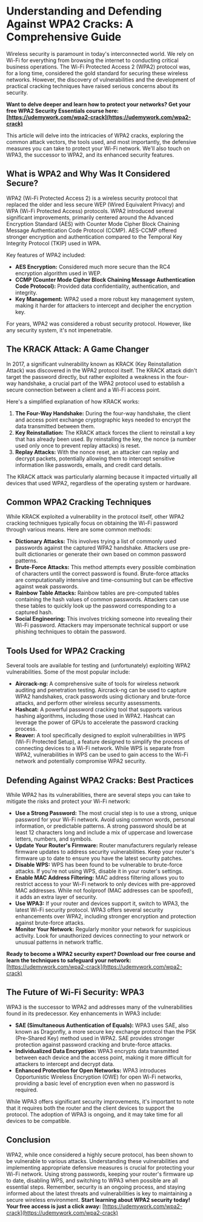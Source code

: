 # Understanding and Defending Against WPA2 Cracks: A Comprehensive Guide

Wireless security is paramount in today's interconnected world. We rely on Wi-Fi for everything from browsing the internet to conducting critical business operations. The Wi-Fi Protected Access 2 (WPA2) protocol was, for a long time, considered the gold standard for securing these wireless networks. However, the discovery of vulnerabilities and the development of practical cracking techniques have raised serious concerns about its security.

**Want to delve deeper and learn how to protect your networks? Get your free WPA2 Security Essentials course here: [https://udemywork.com/wpa2-crack](https://udemywork.com/wpa2-crack)**

This article will delve into the intricacies of WPA2 cracks, exploring the common attack vectors, the tools used, and most importantly, the defensive measures you can take to protect your Wi-Fi network. We'll also touch on WPA3, the successor to WPA2, and its enhanced security features.

## What is WPA2 and Why Was It Considered Secure?

WPA2 (Wi-Fi Protected Access 2) is a wireless security protocol that replaced the older and less secure WEP (Wired Equivalent Privacy) and WPA (Wi-Fi Protected Access) protocols. WPA2 introduced several significant improvements, primarily centered around the Advanced Encryption Standard (AES) with Counter Mode Cipher Block Chaining Message Authentication Code Protocol (CCMP). AES-CCMP offered stronger encryption and authentication compared to the Temporal Key Integrity Protocol (TKIP) used in WPA.

Key features of WPA2 included:

*   **AES Encryption:** Considered much more secure than the RC4 encryption algorithm used in WEP.
*   **CCMP (Counter Mode Cipher Block Chaining Message Authentication Code Protocol):** Provided data confidentiality, authentication, and integrity.
*   **Key Management:** WPA2 used a more robust key management system, making it harder for attackers to intercept and decipher the encryption key.

For years, WPA2 was considered a robust security protocol. However, like any security system, it's not impenetrable.

## The KRACK Attack: A Game Changer

In 2017, a significant vulnerability known as KRACK (Key Reinstallation Attack) was discovered in the WPA2 protocol itself. The KRACK attack didn't target the password directly, but rather exploited a weakness in the four-way handshake, a crucial part of the WPA2 protocol used to establish a secure connection between a client and a Wi-Fi access point.

Here's a simplified explanation of how KRACK works:

1.  **The Four-Way Handshake:** During the four-way handshake, the client and access point exchange cryptographic keys needed to encrypt the data transmitted between them.
2.  **Key Reinstallation:** The KRACK attack forces the client to reinstall a key that has already been used. By reinstalling the key, the nonce (a number used only once to prevent replay attacks) is reset.
3.  **Replay Attacks:** With the nonce reset, an attacker can replay and decrypt packets, potentially allowing them to intercept sensitive information like passwords, emails, and credit card details.

The KRACK attack was particularly alarming because it impacted virtually all devices that used WPA2, regardless of the operating system or hardware.

## Common WPA2 Cracking Techniques

While KRACK exploited a vulnerability in the protocol itself, other WPA2 cracking techniques typically focus on obtaining the Wi-Fi password through various means. Here are some common methods:

*   **Dictionary Attacks:** This involves trying a list of commonly used passwords against the captured WPA2 handshake. Attackers use pre-built dictionaries or generate their own based on common password patterns.
*   **Brute-Force Attacks:** This method attempts every possible combination of characters until the correct password is found. Brute-force attacks are computationally intensive and time-consuming but can be effective against weak passwords.
*   **Rainbow Table Attacks:** Rainbow tables are pre-computed tables containing the hash values of common passwords. Attackers can use these tables to quickly look up the password corresponding to a captured hash.
*   **Social Engineering:** This involves tricking someone into revealing their Wi-Fi password. Attackers may impersonate technical support or use phishing techniques to obtain the password.

## Tools Used for WPA2 Cracking

Several tools are available for testing and (unfortunately) exploiting WPA2 vulnerabilities. Some of the most popular include:

*   **Aircrack-ng:** A comprehensive suite of tools for wireless network auditing and penetration testing. Aircrack-ng can be used to capture WPA2 handshakes, crack passwords using dictionary and brute-force attacks, and perform other wireless security assessments.
*   **Hashcat:** A powerful password cracking tool that supports various hashing algorithms, including those used in WPA2. Hashcat can leverage the power of GPUs to accelerate the password cracking process.
*   **Reaver:** A tool specifically designed to exploit vulnerabilities in WPS (Wi-Fi Protected Setup), a feature designed to simplify the process of connecting devices to a Wi-Fi network. While WPS is separate from WPA2, vulnerabilities in WPS can be used to gain access to the Wi-Fi network and potentially compromise WPA2 security.

## Defending Against WPA2 Cracks: Best Practices

While WPA2 has its vulnerabilities, there are several steps you can take to mitigate the risks and protect your Wi-Fi network:

*   **Use a Strong Password:** The most crucial step is to use a strong, unique password for your Wi-Fi network. Avoid using common words, personal information, or predictable patterns. A strong password should be at least 12 characters long and include a mix of uppercase and lowercase letters, numbers, and symbols.
*   **Update Your Router's Firmware:** Router manufacturers regularly release firmware updates to address security vulnerabilities. Keep your router's firmware up to date to ensure you have the latest security patches.
*   **Disable WPS:** WPS has been found to be vulnerable to brute-force attacks. If you're not using WPS, disable it in your router's settings.
*   **Enable MAC Address Filtering:** MAC address filtering allows you to restrict access to your Wi-Fi network to only devices with pre-approved MAC addresses. While not foolproof (MAC addresses can be spoofed), it adds an extra layer of security.
*   **Use WPA3:** If your router and devices support it, switch to WPA3, the latest Wi-Fi security protocol. WPA3 offers several security enhancements over WPA2, including stronger encryption and protection against brute-force attacks.
*   **Monitor Your Network:** Regularly monitor your network for suspicious activity. Look for unauthorized devices connecting to your network or unusual patterns in network traffic.

**Ready to become a WPA2 security expert? Download our free course and learn the techniques to safeguard your network:** [https://udemywork.com/wpa2-crack](https://udemywork.com/wpa2-crack)

## The Future of Wi-Fi Security: WPA3

WPA3 is the successor to WPA2 and addresses many of the vulnerabilities found in its predecessor. Key enhancements in WPA3 include:

*   **SAE (Simultaneous Authentication of Equals):** WPA3 uses SAE, also known as Dragonfly, a more secure key exchange protocol than the PSK (Pre-Shared Key) method used in WPA2. SAE provides stronger protection against password cracking and brute-force attacks.
*   **Individualized Data Encryption:** WPA3 encrypts data transmitted between each device and the access point, making it more difficult for attackers to intercept and decrypt data.
*   **Enhanced Protection for Open Networks:** WPA3 introduces Opportunistic Wireless Encryption (OWE) for open Wi-Fi networks, providing a basic level of encryption even when no password is required.

While WPA3 offers significant security improvements, it's important to note that it requires both the router and the client devices to support the protocol. The adoption of WPA3 is ongoing, and it may take time for all devices to be compatible.

## Conclusion

WPA2, while once considered a highly secure protocol, has been shown to be vulnerable to various attacks. Understanding these vulnerabilities and implementing appropriate defensive measures is crucial for protecting your Wi-Fi network. Using strong passwords, keeping your router's firmware up to date, disabling WPS, and switching to WPA3 when possible are all essential steps. Remember, security is an ongoing process, and staying informed about the latest threats and vulnerabilities is key to maintaining a secure wireless environment.
**Start learning about WPA2 security today! Your free access is just a click away:** [https://udemywork.com/wpa2-crack](https://udemywork.com/wpa2-crack)
